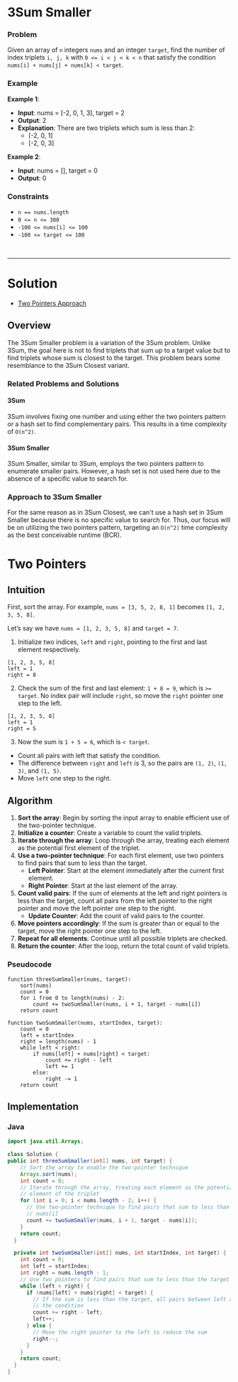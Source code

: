 # 3Sum Smaller

### Problem
Given an array of `n` integers `nums` and an integer `target`, find the number of index triplets `i, j, k` with `0 <= i < j < k < n` that satisfy the condition `nums[i] + nums[j] + nums[k] < target`.

### Example
**Example 1**:
- **Input**: nums = [-2, 0, 1, 3], target = 2
- **Output**: 2
- **Explanation**: There are two triplets which sum is less than 2:
  - [-2, 0, 1]
  - [-2, 0, 3]

**Example 2**:
- **Input**: nums = [], target = 0
- **Output**: 0

### Constraints
- `n == nums.length`
- `0 <= n <= 300`
- `-100 <= nums[i] <= 100`
- `-100 <= target <= 100`

<br>

---

# Solution
- [Two Pointers Approach](#two-pointers)

## Overview

The 3Sum Smaller problem is a variation of the 3Sum problem. Unlike 3Sum, the goal here is not to find triplets that sum up to a target value but to find triplets whose sum is closest to the target. This problem bears some resemblance to the 3Sum Closest variant.

### Related Problems and Solutions

#### 3Sum

3Sum involves fixing one number and using either the two pointers pattern or a hash set to find complementary pairs. This results in a time complexity of `O(n^2)`.

#### 3Sum Smaller

3Sum Smaller, similar to 3Sum, employs the two pointers pattern to enumerate smaller pairs. However, a hash set is not used here due to the absence of a specific value to search for.

### Approach to 3Sum Smaller

For the same reason as in 3Sum Closest, we can't use a hash set in 3Sum Smaller because there is no specific value to search for. Thus, our focus will be on utilizing the two pointers pattern, targeting an `O(n^2)` time complexity as the best conceivable runtime (BCR).

# Two Pointers

## **Intuition**

First, sort the array. For example, `nums = [3, 5, 2, 8, 1]` becomes `[1, 2, 3, 5, 8]`.

Let’s say we have `nums = [1, 2, 3, 5, 8]` and `target = 7`.

1. Initialize two indices, `left` and `right`, pointing to the first and last element respectively.

```plaintext
[1, 2, 3, 5, 8]
left = 1
right = 8
```

2. Check the sum of the first and last element: `1 + 8 = 9`, which is `>= target`. No index pair will include `right`, so move the `right` pointer one step to the left.

```plaintext
[1, 2, 3, 5, 8]
left = 1
right = 5
```

3. Now the sum is `1 + 5 = 6`, which is `< target`. 
  - Count all pairs with left that satisfy the condition. 
  - The difference between `right` and `left` is 3, so the pairs are `(1, 2)`, `(1, 3)`, and `(1, 5)`.
  - Move `left` one step to the right.

## **Algorithm**

1. **Sort the array**: Begin by sorting the input array to enable efficient use of the two-pointer technique.
2. **Initialize a counter**: Create a variable to count the valid triplets.
3. **Iterate through the array**: Loop through the array, treating each element as the potential first element of the triplet.
4. **Use a two-pointer technique**: For each first element, use two pointers to find pairs that sum to less than the target.
    - **Left Pointer**: Start at the element immediately after the current first element.
    - **Right Pointer**: Start at the last element of the array.
5. **Count valid pairs**: If the sum of elements at the left and right pointers is less than the target, count all pairs from the left pointer to the right pointer and move the left pointer one step to the right.
    - **Update Counter**: Add the count of valid pairs to the counter.
6. **Move pointers accordingly**: If the sum is greater than or equal to the target, move the right pointer one step to the left.
7. **Repeat for all elements**: Continue until all possible triplets are checked.
8. **Return the counter**: After the loop, return the total count of valid triplets.

### Pseudocode

```plaintext
function threeSumSmaller(nums, target):
    sort(nums)
    count = 0
    for i from 0 to length(nums) - 2:
        count += twoSumSmaller(nums, i + 1, target - nums[i])
    return count

function twoSumSmaller(nums, startIndex, target):
    count = 0
    left = startIndex
    right = length(nums) - 1
    while left < right:
        if nums[left] + nums[right] < target:
            count += right - left
            left += 1
        else:
            right -= 1
    return count
```

## **Implementation**

### Java

```java
import java.util.Arrays;

class Solution {
public int threeSumSmaller(int[] nums, int target) {
    // Sort the array to enable the two-pointer technique
    Arrays.sort(nums);
    int count = 0;
    // Iterate through the array, treating each element as the potential first
    // element of the triplet
    for (int i = 0; i < nums.length - 2; i++) {
      // Use two-pointer technique to find pairs that sum to less than the target -
      // nums[i]
      count += twoSumSmaller(nums, i + 1, target - nums[i]);
    }
    return count;
  }

  private int twoSumSmaller(int[] nums, int startIndex, int target) {
    int count = 0;
    int left = startIndex;
    int right = nums.length - 1;
    // Use two pointers to find pairs that sum to less than the target
    while (left < right) {
      if (nums[left] + nums[right] < target) {
        // If the sum is less than the target, all pairs between left and right satisfy
        // the condition
        count += right - left;
        left++;
      } else {
        // Move the right pointer to the left to reduce the sum
        right--;
      }
    }
    return count;
  }
}
```

